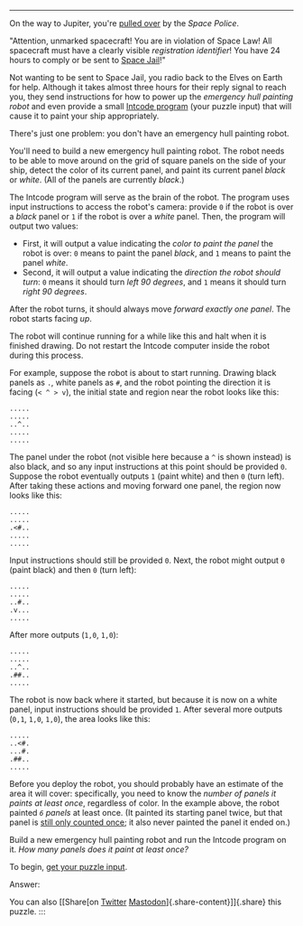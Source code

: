 --------------------------------

On the way to Jupiter, you\'re [pulled
over](https://www.youtube.com/watch?v=KwY28rpyKDE) by the *Space
Police*.

\"Attention, unmarked spacecraft! You are in violation of Space Law! All
spacecraft must have a clearly visible *registration identifier*! You
have 24 hours to comply or be sent to [Space
Jail](https://www.youtube.com/watch?v=BVn1oQL9sWg&t=5)!\"

Not wanting to be sent to Space Jail, you radio back to the Elves on
Earth for help. Although it takes almost three hours for their reply
signal to reach you, they send instructions for how to power up the
*emergency hull painting robot* and even provide a small [Intcode
program](9) (your puzzle input) that will cause it to paint your ship
appropriately.

There\'s just one problem: you don\'t have an emergency hull painting
robot.

You\'ll need to build a new emergency hull painting robot. The robot
needs to be able to move around on the grid of square panels on the side
of your ship, detect the color of its current panel, and paint its
current panel *black* or *white*. (All of the panels are currently
*black*.)

The Intcode program will serve as the brain of the robot. The program
uses input instructions to access the robot\'s camera: provide `0` if
the robot is over a *black* panel or `1` if the robot is over a *white*
panel. Then, the program will output two values:

-   First, it will output a value indicating the *color to paint the
    panel* the robot is over: `0` means to paint the panel *black*, and
    `1` means to paint the panel *white*.
-   Second, it will output a value indicating the *direction the robot
    should turn*: `0` means it should turn *left 90 degrees*, and `1`
    means it should turn *right 90 degrees*.

After the robot turns, it should always move *forward exactly one
panel*. The robot starts facing *up*.

The robot will continue running for a while like this and halt when it
is finished drawing. Do not restart the Intcode computer inside the
robot during this process.

For example, suppose the robot is about to start running. Drawing black
panels as `.`, white panels as `#`, and the robot pointing the direction
it is facing (`< ^ > v`), the initial state and region near the robot
looks like this:

    .....
    .....
    ..^..
    .....
    .....

The panel under the robot (not visible here because a `^` is shown
instead) is also black, and so any input instructions at this point
should be provided `0`. Suppose the robot eventually outputs `1` (paint
white) and then `0` (turn left). After taking these actions and moving
forward one panel, the region now looks like this:

    .....
    .....
    .<#..
    .....
    .....

Input instructions should still be provided `0`. Next, the robot might
output `0` (paint black) and then `0` (turn left):

    .....
    .....
    ..#..
    .v...
    .....

After more outputs (`1,0`, `1,0`):

    .....
    .....
    ..^..
    .##..
    .....

The robot is now back where it started, but because it is now on a white
panel, input instructions should be provided `1`. After several more
outputs (`0,1`, `1,0`, `1,0`), the area looks like this:

    .....
    ..<#.
    ...#.
    .##..
    .....

Before you deploy the robot, you should probably have an estimate of the
area it will cover: specifically, you need to know the *number of panels
it paints at least once*, regardless of color. In the example above, the
robot painted *`6` panels* at least once. (It painted its starting panel
twice, but that panel is [still only counted
once](https://www.youtube.com/watch?v=KjsSvjA5TuE); it also never
painted the panel it ended on.)

Build a new emergency hull painting robot and run the Intcode program on
it. *How many panels does it paint at least once?*

To begin, [get your puzzle input](11/input).

Answer:

You can also [\[Share[on
[Twitter](https://twitter.com/intent/tweet?text=%22Space+Police%22+%2D+Day+11+%2D+Advent+of+Code+2019&url=https%3A%2F%2Fadventofcode%2Ecom%2F2019%2Fday%2F11&related=ericwastl&hashtags=AdventOfCode)
[Mastodon](javascript:void(0);)]{.share-content}\]]{.share} this puzzle.
:::
